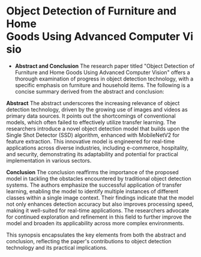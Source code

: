 # Object Detection of Furniture and Home Goods Using Advanced Computer Visio

- **Abstract and Conclusion**
The research paper titled "Object Detection of Furniture and Home Goods Using Advanced Computer Vision" offers a thorough examination of progress in object detection technology, with a specific emphasis on furniture and household items. The following is a concise summary derived from the abstract and conclusion:

**Abstract**
The abstract underscores the increasing relevance of object detection technology, driven by the growing use of images and videos as primary data sources. It points out the shortcomings of conventional models, which often failed to effectively utilize transfer learning. The researchers introduce a novel object detection model that builds upon the Single Shot Detector (SSD) algorithm, enhanced with MobileNetV2 for feature extraction. This innovative model is engineered for real-time applications across diverse industries, including e-commerce, hospitality, and security, demonstrating its adaptability and potential for practical implementation in various sectors.

**Conclusion**
The conclusion reaffirms the importance of the proposed model in tackling the obstacles encountered by traditional object detection systems. The authors emphasize the successful application of transfer learning, enabling the model to identify multiple instances of different classes within a single image context. Their findings indicate that the model not only enhances detection accuracy but also improves processing speed, making it well-suited for real-time applications. The researchers advocate for continued exploration and refinement in this field to further improve the model and broaden its applicability across more complex environments.

This synopsis encapsulates the key elements from both the abstract and conclusion, reflecting the paper's contributions to object detection technology and its practical implications.

